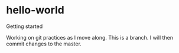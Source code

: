 # hello-world
Getting started

Working on git practices as I move along. This is a branch. I will then commit changes to the master.
